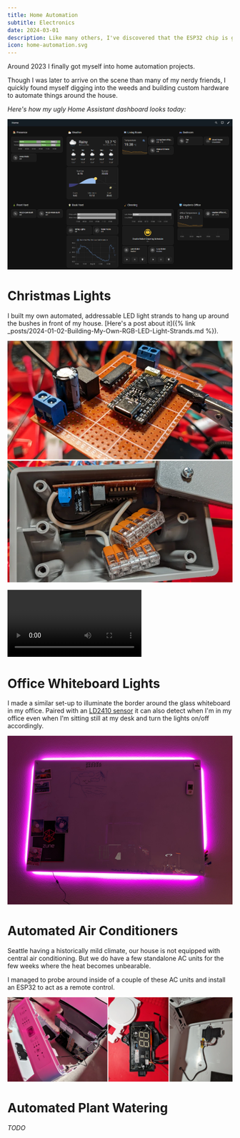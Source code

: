 ```yaml
---
title: Home Automation
subtitle: Electronics
date: 2024-03-01
description: Like many others, I've discovered that the ESP32 chip is great for a ton of different IoT and automation projects.
icon: home-automation.svg
---
```


Around 2023 I finally got myself into home automation projects.

Though I was later to arrive on the scene than many of my nerdy friends, I
quickly found myself digging into the weeds and building custom hardware to
automate things around the house.

_Here's how my ugly Home Assistant dashboard looks today:_

![Screenshot of my Home Assistant dashboard](/assets/images/projects/2024-home-assistant-dashboard.jpg)

# Christmas Lights

I built my own automated, addressable LED light strands to hang up around the
bushes in front of my house.
[Here's a post about it]({% link _posts/2024-01-02-Building-My-Own-RGB-LED-Light-Strands.md %}).

![Protoboard with LED components and enclosure](/assets/images/projects/2024-home-automation-christmas-lights-protoboard-and-box.webp)

<video src="/assets/images/projects/2024-home-automation-christmas-lights-on-tree.mp4" mute controls></video>

# Office Whiteboard Lights

I made a similar set-up to illuminate the border around the glass whiteboard in
my office. Paired with an [LD2410 sensor](https://hlktech.net/index.php?id=988)
it can also detect when I'm in my office even when I'm sitting still at my desk
and turn the lights on/off accordingly.

![Whiteboard with LED-lit purple border](/assets/images/projects/2024-home-automation-whiteboard-lights.jpg)

# Automated Air Conditioners

Seattle having a historically mild climate, our house is not equipped with
central air conditioning. But we do have a few standalone AC units for the few
weeks where the heat becomes unbearable.

I managed to probe around inside of a couple of these AC units and install an
ESP32 to act as a remote control.

![Protoboard with LED components and enclosure](/assets/images/projects/2024-home-automation-air-conditioner.webp)

# Automated Plant Watering

_TODO_